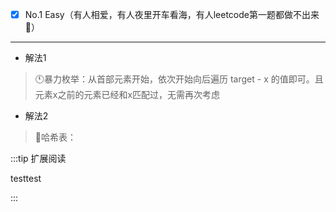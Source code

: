 - [x] No.1 Easy（有人相爱，有人夜里开车看海，有人leetcode第一题都做不出来:rofl:）



***



- 解法1

> :clock11:暴力枚举：从首部元素开始，依次开始向后遍历 target - x 的值即可。且元素x之前的元素已经和x匹配过，无需再次考虑

- 解法2

> :rocket:哈希表：


:::tip 扩展阅读

testtest

:::


